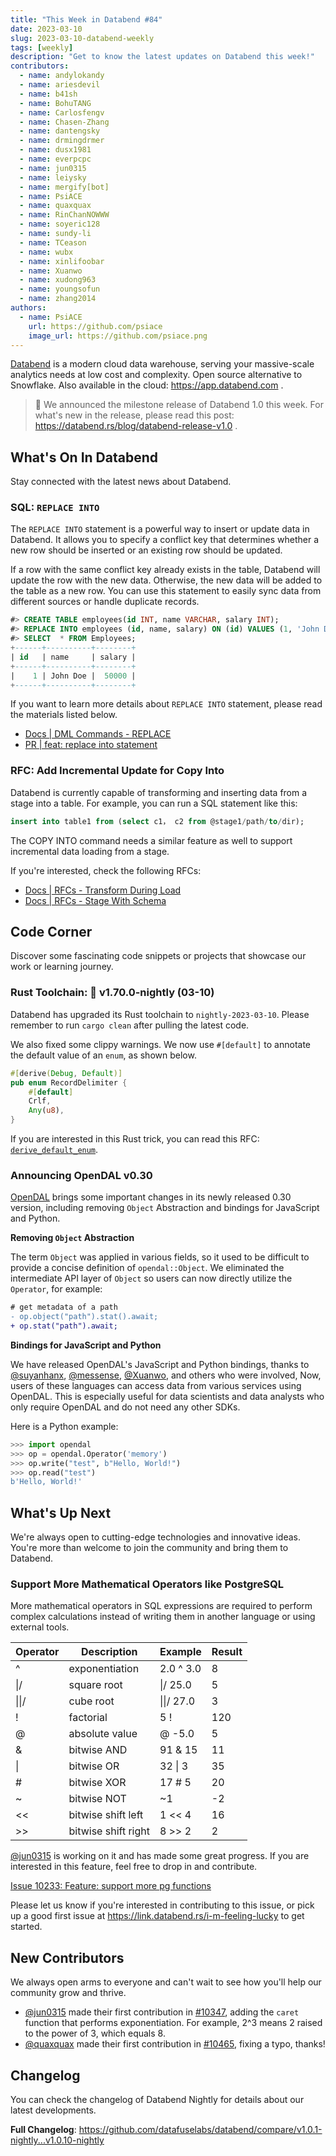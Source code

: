 ```yaml
---
title: "This Week in Databend #84"
date: 2023-03-10
slug: 2023-03-10-databend-weekly
tags: [weekly]
description: "Get to know the latest updates on Databend this week!"
contributors:
  - name: andylokandy
  - name: ariesdevil
  - name: b41sh
  - name: BohuTANG
  - name: Carlosfengv
  - name: Chasen-Zhang
  - name: dantengsky
  - name: drmingdrmer
  - name: dusx1981
  - name: everpcpc
  - name: jun0315
  - name: leiysky
  - name: mergify[bot]
  - name: PsiACE
  - name: quaxquax
  - name: RinChanNOWWW
  - name: soyeric128
  - name: sundy-li
  - name: TCeason
  - name: wubx
  - name: xinlifoobar
  - name: Xuanwo
  - name: xudong963
  - name: youngsofun
  - name: zhang2014
authors:
  - name: PsiACE
    url: https://github.com/psiace
    image_url: https://github.com/psiace.png
---
```


[Databend](https://github.com/datafuselabs/databend) is a modern cloud data warehouse, serving your massive-scale analytics needs at low cost and complexity. Open source alternative to Snowflake. Also available in the cloud: <https://app.databend.com> .

> :loudspeaker: We announced the milestone release of Databend 1.0 this week. For what's new in the release, please read this post: <https://databend.rs/blog/databend-release-v1.0> .

## What's On In Databend

Stay connected with the latest news about Databend.

### SQL: `REPLACE INTO`

The `REPLACE INTO` statement is a powerful way to insert or update data in Databend. It allows you to specify a conflict key that determines whether a new row should be inserted or an existing row should be updated.

If a row with the same conflict key already exists in the table, Databend will update the row with the new data. Otherwise, the new data will be added to the table as a new row. You can use this statement to easily sync data from different sources or handle duplicate records.

```sql
#> CREATE TABLE employees(id INT, name VARCHAR, salary INT);
#> REPLACE INTO employees (id, name, salary) ON (id) VALUES (1, 'John Doe', 50000);
#> SELECT  * FROM Employees;
+------+----------+--------+
| id   | name     | salary |
+------+----------+--------+
|    1 | John Doe |  50000 |
+------+----------+--------+
```

If you want to learn more details about `REPLACE INTO` statement, please read the materials listed below.

- [Docs | DML Commands - REPLACE](https://databend.rs/doc/sql-commands/dml/dml-replace)
- [PR | feat: replace into statement](https://github.com/datafuselabs/databend/pull/10191)

### RFC: Add Incremental Update for Copy Into

Databend is currently capable of transforming and inserting data from a stage into a table. For example, you can run a SQL statement like this:

```sql
insert into table1 from (select c1， c2 from @stage1/path/to/dir);
```

The COPY INTO command needs a similar feature as well to support incremental data loading from a stage.

If you're interested, check the following RFCs:

- [Docs | RFCs - Transform During Load](https://databend.rs/doc/contributing/rfcs/transform-during-load)
- [Docs | RFCs - Stage With Schema](https://databend.rs/doc/contributing/rfcs/stage-with-schema)

## Code Corner

Discover some fascinating code snippets or projects that showcase our work or learning journey.

### Rust Toolchain: 🦀 v1.70.0-nightly (03-10)

Databend has upgraded its Rust toolchain to `nightly-2023-03-10`. Please remember to run `cargo clean` after pulling the latest code.

We also fixed some clippy warnings. We now use `#[default]` to annotate the default value of an `enum`, as shown below.

```rust
#[derive(Debug, Default)]
pub enum RecordDelimiter {
    #[default]
    Crlf,
    Any(u8),
}
```

If you are interested in this Rust trick, you can read this RFC: [`derive_default_enum`](https://rust-lang.github.io/rfcs/3107-derive-default-enum.html).

### Announcing OpenDAL v0.30

[OpenDAL](https://github.com/datafuselabs/opendal) brings some important changes in its newly released 0.30 version, including removing `Object` Abstraction and bindings for JavaScript and Python.

**Removing `Object` Abstraction**

The term `Object` was applied in various fields, so it used to be difficult to provide a concise definition of `opendal::Object`. We eliminated the intermediate API layer of `Object` so users can now directly utilize the `Operator`, for example:

```diff
# get metadata of a path
- op.object("path").stat().await;
+ op.stat("path").await;
```

**Bindings for JavaScript and Python**

We have released OpenDAL's JavaScript and Python bindings, thanks to [@suyanhanx](https://github.com/suyanhanx), [@messense](https://github.com/messense), [@Xuanwo](https://github.com/Xuanwo), and others who were involved, Now, users of these languages can access data from various services using OpenDAL. This is especially useful for data scientists and data analysts who only require OpenDAL and do not need any other SDKs.

Here is a Python example:

```python
>>> import opendal
>>> op = opendal.Operator('memory')
>>> op.write("test", b"Hello, World!")
>>> op.read("test")
b'Hello, World!'
```

## What's Up Next

We're always open to cutting-edge technologies and innovative ideas. You're more than welcome to join the community and bring them to Databend.

### Support More Mathematical Operators like PostgreSQL

More mathematical operators in SQL expressions are required to perform complex calculations instead of writing them in another language or using external tools.

| Operator | Description         | Example    | Result |
| -------- | ------------------- | ---------- | ------ |
| ^        | exponentiation      | 2.0 ^ 3.0  | 8      |
| \|/      | square root         | \|/ 25.0   | 5      |
| \|\|/    | cube root           | \|\|/ 27.0 | 3      |
| !        | factorial           | 5 !        | 120    |
| @        | absolute value      | @ -5.0     | 5      |
| &        | bitwise AND         | 91 & 15    | 11     |
| \|       | bitwise OR          | 32 \| 3    | 35     |
| #        | bitwise XOR         | 17 # 5     | 20     |
| ~        | bitwise NOT         | ~1         | -2     |
| <<       | bitwise shift left  | 1 << 4     | 16     |
| >>       | bitwise shift right | 8 >> 2     | 2      |

[@jun0315](https://github.com/jun0315) is working on it and has made some great progress. If you are interested in this feature, feel free to drop in and contribute.

[Issue 10233: Feature: support more pg functions](https://github.com/datafuselabs/databend/issues/10233)

Please let us know if you're interested in contributing to this issue, or pick up a good first issue at <https://link.databend.rs/i-m-feeling-lucky> to get started.

## New Contributors

We always open arms to everyone and can't wait to see how you'll help our community grow and thrive.

- [@jun0315](https://github.com/jun0315) made their first contribution in [#10347](https://github.com/datafuselabs/databend/pull/10347), adding the `caret` function that performs exponentiation. For example, 2^3 means 2 raised to the power of 3, which equals 8.
- [@quaxquax](https://github.com/quaxquax) made their first contribution in [#10465](https://github.com/datafuselabs/databend/pull/10465), fixing a typo, thanks!

## Changelog

You can check the changelog of Databend Nightly for details about our latest developments.

**Full Changelog**: <https://github.com/datafuselabs/databend/compare/v1.0.1-nightly...v1.0.10-nightly>
